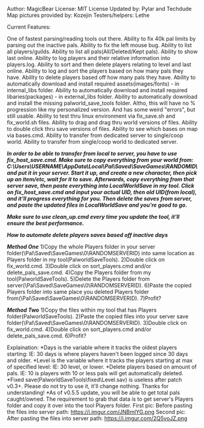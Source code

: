 Author: MagicBear
License: MIT License
Updated by: Pylar and Techdude
Map pictures provided by: Kozejin
Testers/helpers: Lethe


Current Features:

One of fastest parsing/reading tools out there.
Ability to fix 40k pal limits by parsing out the inactive pals.
Ability to fix the left mouse bug.
Ability to list all players/guilds.
Ability to list all pals(All/Deleted/Kept pals).
Ability to show last online.
Ability to log players and their relative information into players.log.
Ability to sort and then delete players relating to level and last online.
Ability to log and sort the players based on how many pals they have.
Ability to delete players based off how many pals they have.
Ability to automatically download and install required assets(images/fonts) - in internal_libs folder.
Ability to automatically download and install required libaries(packages) - in external_libs folder.
Ability to automatically download and install the missing palworld_save_tools folder. Altho, this will have no % progression like my personalized version. And has some weird "errors", but still usable.
Ability to test thru linux environment via fix_save.sh and fix_world.sh files.
Ability to drag and drag thru world versions of files.
Ability to double click thru save versions of files.
Ability to see which bases on map via bases.cmd.
Ability to transfer from dedicated server to single/coop world.
Ability to transfer from single/coop world to dedicated server.

***In order to be able to transfer from local to server, you have to use fix_host_save.cmd. Make sure to copy everything from your world from: C:\Users\USERNAME\AppData\Local\Pal\Saved\SaveGames\RANDOMID\ and put it in your server. Start it up, and create a new character, then pick up an item/etc, wait for it to save. Afterwards, copy everything from that server save, then paste everything into LocalWorldSave in my tool. Click on fix_host_save.cmd and input your actual UID, then old UID(from local), and it'll progress everything for you. Then delete the saves from server, and paste the updated files in LocalWorldSave and you're good to go.***

***Make sure to use clean_up.cmd every time you update the tool, it'll ensure the best performance.***


***How to automate delete players saves based off inactive days***

***Method One***
1)Copy the whole Players folder in your server folder(\Pal\Saved\SaveGames\0\RANDOMSERVERID\) into same location as Players folder in my tool(PalworldSaveTools\).
2)Double click on fix_world.cmd.
3)Double click on sort_players.cmd and/or delete_pals_save.cmd.
4)Copy the Players folder from my tool(PalworldSaveTools\).
5)Delete the Players folder from server(\Pal\Saved\SaveGames\0\RANDOMSERVERID\).
6)Paste the copied Players folder into same place you deleted Players folder from(\Pal\Saved\SaveGames\0\RANDOMSERVERID\).
7)Profit?

***Method Two***
1)Copy the files within my tool that has Players folder(PalworldSaveTools\).
2)Paste the copied files into your server save folder(\Pal\Saved\SaveGames\0\RANDOMSERVERID\).
3)Double click on fix_world.cmd.
4)Double click on sort_players.cmd and/or delete_pals_save.cmd.
6)Profit?

Explaination: 
*Days is the variable where it tracks the oldest players starting: IE: 30 days is where players haven't been logged since 30 days and older.
*Level is the variable where it tracks the players starting at max of specified level: IE: 30 level, or lower.
*Delete players based on amount of pals. IE: 10 is players with 10 or less pals will get automatically deleted.
*Fixed save(PalworldSaveTools\fixed\Level.sav) is useless after patch v0.3+. Please do not try to use it, it'll change nothing. Thanks for understanding!
*As of v0.5.5 update, you will be able to get total pals caught/owned. The requirement to grab that data is to get server's Players folder and copy it over into the tool Players folder.
First pic: Before pasting the files into server path: https://i.imgur.com/JNBmIYG.png
Second pic: After pasting the files into server path: https://i.imgur.com/2Q5voJZ.png